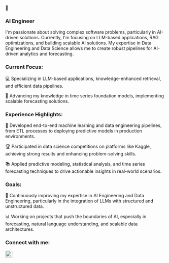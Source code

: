 👋

### AI Engineer

I'm passionate about solving complex software problems, particularly in AI-driven solutions. Currently, I'm focusing on LLM-based applications, RAG optimizations, and building scalable AI solutions. My expertise in Data Engineering and Data Science allows me to create robust pipelines for AI-driven analytics and forecasting.

### Current Focus:

💻 Specializing in LLM-based applications, knowledge-enhanced retrieval, and efficient data pipelines.

🤖 Advancing my knowledge in time series foundation models, implementing scalable forecasting solutions.

### Experience Highlights:

🚀 Developed end-to-end machine learning and data engineering pipelines, from ETL processes to deploying predictive models in production environments.

🏆 Participated in data science competitions on platforms like Kaggle, achieving strong results and enhancing problem-solving skills.

📚 Applied predictive modeling, statistical analysis, and time series forecasting techniques to drive actionable insights in real-world scenarios.

### Goals:

🌱 Continuously improving my expertise in AI Engineering and Data Engineering, particularly in the integration of LLMs with structured and unstructured data.

📊 Working on projects that push the boundaries of AI, especially in forecasting, natural language understanding, and scalable data architectures.

### Connect with me:

[<img align="left"  width="22px" src="https://cdn.jsdelivr.net/npm/simple-icons@3.4.0/icons/linkedin.svg" />](https://www.linkedin.com/in/gustavo-paulo-692981275/)


<br />
<br />

[linkedin]: [linkedin.com/in/gustavo-paulo](https://www.linkedin.com/in/gustavo-paulo-692981275/)
